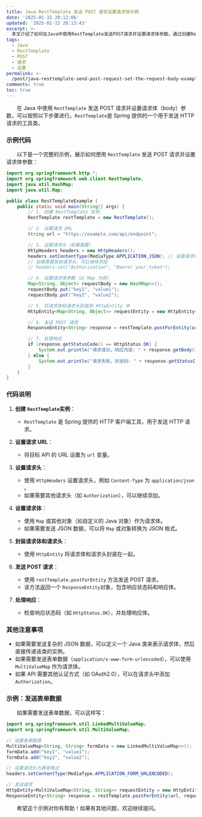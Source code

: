 ```yaml
---
title: Java RestTemplate 发送 POST 请求设置请求体示例
date: '2025-01-15 20:12:06'
updated: '2025-01-15 20:13:43'
excerpt: >-
  本文介绍了如何在Java中使用RestTemplate发送POST请求并设置请求体参数。通过创建RestTemplate实例、设置请求URL、请求头和请求体，并使用HttpEntity封装，可以发送POST请求并获取响应。文章还提供了发送JSON和表单数据的示例代码，并说明了处理响应的方法。
tags:
  - Java
  - RestTemplate
  - POST
  - 请求
  - 设置
permalink: >-
  /post/java-resttemplate-send-post-request-set-the-request-body-example-zvmkr2.html
comments: true
toc: true
---
```






　　在 Java 中使用 `RestTemplate`​ 发送 POST 请求并设置请求体（body）参数，可以按照以下步骤进行。`RestTemplate`​ 是 Spring 提供的一个用于发送 HTTP 请求的工具类。

### 示例代码

　　以下是一个完整的示例，展示如何使用 `RestTemplate`​ 发送 POST 请求并设置请求体参数：

```java
import org.springframework.http.*;
import org.springframework.web.client.RestTemplate;
import java.util.HashMap;
import java.util.Map;

public class RestTemplateExample {
    public static void main(String[] args) {
        // 1. 创建 RestTemplate 实例
        RestTemplate restTemplate = new RestTemplate();

        // 2. 设置请求 URL
        String url = "https://example.com/api/endpoint";

        // 3. 设置请求头（如果需要）
        HttpHeaders headers = new HttpHeaders();
        headers.setContentType(MediaType.APPLICATION_JSON); // 设置请求体为 JSON 格式
        // 如果需要其他请求头，可以继续添加
        // headers.set("Authorization", "Bearer your_token");

        // 4. 设置请求体参数（以 Map 为例）
        Map<String, Object> requestBody = new HashMap<>();
        requestBody.put("key1", "value1");
        requestBody.put("key2", "value2");

        // 5. 将请求体和请求头封装到 HttpEntity 中
        HttpEntity<Map<String, Object>> requestEntity = new HttpEntity<>(requestBody, headers);

        // 6. 发送 POST 请求
        ResponseEntity<String> response = restTemplate.postForEntity(url, requestEntity, String.class);

        // 7. 处理响应
        if (response.getStatusCode() == HttpStatus.OK) {
            System.out.println("请求成功，响应内容: " + response.getBody());
        } else {
            System.out.println("请求失败，状态码: " + response.getStatusCode());
        }
    }
}
```

### 代码说明

1. **创建** **​`RestTemplate`​**​ **实例**：

    * ​`RestTemplate`​ 是 Spring 提供的 HTTP 客户端工具，用于发送 HTTP 请求。
2. **设置请求 URL**：

    * 将目标 API 的 URL 设置为 `url`​ 变量。
3. **设置请求头**：

    * 使用 `HttpHeaders`​ 设置请求头，例如 `Content-Type`​ 为 `application/json`​。
    * 如果需要其他请求头（如 `Authorization`​），可以继续添加。
4. **设置请求体**：

    * 使用 `Map`​ 或其他对象（如自定义的 Java 对象）作为请求体。
    * 如果需要发送 JSON 数据，可以将 `Map`​ 或对象转换为 JSON 格式。
5. **封装请求体和请求头**：

    * 使用 `HttpEntity`​ 将请求体和请求头封装在一起。
6. **发送 POST 请求**：

    * 使用 `restTemplate.postForEntity`​ 方法发送 POST 请求。
    * 该方法返回一个 `ResponseEntity`​ 对象，包含响应状态码和响应体。
7. **处理响应**：

    * 检查响应状态码（如 `HttpStatus.OK`​），并处理响应体。

### 其他注意事项

* 如果需要发送复杂的 JSON 数据，可以定义一个 Java 类来表示请求体，然后直接传递该类的实例。
* 如果需要发送表单数据（`application/x-www-form-urlencoded`​），可以使用 `MultiValueMap`​ 作为请求体。
* 如果 API 需要其他认证方式（如 OAuth2.0），可以在请求头中添加 `Authorization`​。

### 示例：发送表单数据

　　如果需要发送表单数据，可以这样写：

```java
import org.springframework.util.LinkedMultiValueMap;
import org.springframework.util.MultiValueMap;

// 设置表单数据
MultiValueMap<String, String> formData = new LinkedMultiValueMap<>();
formData.add("key1", "value1");
formData.add("key2", "value2");

// 设置请求头为表单格式
headers.setContentType(MediaType.APPLICATION_FORM_URLENCODED);

// 发送请求
HttpEntity<MultiValueMap<String, String>> requestEntity = new HttpEntity<>(formData, headers);
ResponseEntity<String> response = restTemplate.postForEntity(url, requestEntity, String.class);
```

　　希望这个示例对你有帮助！如果有其他问题，欢迎继续提问。
